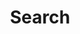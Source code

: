 ---
title: "Search" # in any language you want
layout: "search" # necessary for search
url: "/search"
description: ""
summary: "search"
placeholder: ""
---